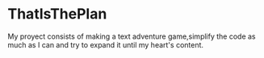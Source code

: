 # ThatIsThePlan
My proyect consists of making a text adventure game,simplify the code as much as 
I can and try to expand it until my heart's content.
